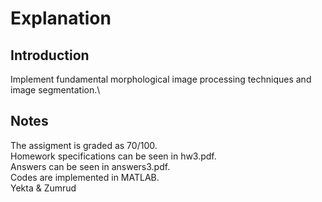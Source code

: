 # Explanation
## Introduction
Implement fundamental morphological image processing techniques and image segmentation.\
## Notes
The assigment is graded as 70/100.\
Homework specifications can be seen in hw3.pdf.\
Answers can be seen in answers3.pdf.\
Codes are implemented in MATLAB.\
Yekta & Zumrud
